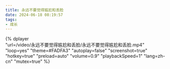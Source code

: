 ```yaml
---
title: 永远不要觉得尴尬和丢脸
date: 2024-06-18 08:19:57
tags:
- 成长
---
```


{%
    dplayer     
    "url=/video/永远不要觉得尴尬和丢脸/永远不要觉得尴尬和丢脸.mp4"
    "loop=yes"
    "theme=#FADFA3"
    "autoplay=false"
    "screenshot=true"
    "hotkey=true"
    "preload=auto"
    "volume=0.9"
    "playbackSpeed=1"
    "lang=zh-cn"
    "mutex=true"
%}